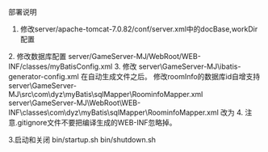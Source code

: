 部署说明
1. 修改server/apache-tomcat-7.0.82/conf/server.xml中的docBase,workDir配置
<Context path="" reloadable="true" docBase="/root/majiang/server/GameServer-MJ/WebRoot" workDir="/root/majiang/server/GameServer-MJ/work" />
2. 修改数据库配置
server/GameServer-MJ/WebRoot/WEB-INF/classes/myBatisConfig.xml
3. 修改
server\GameServer-MJ\ibatis-generator-config.xml
在自动生成文件之后。
修改roomInfo的数据库id自增支持
server\GameServer-MJ\src\com\dyz\myBatis\sqlMapper\RoominfoMapper.xml
server\GameServer-MJ\WebRoot\WEB-INF\classes\com\dyz\myBatis\sqlMapper\RoominfoMapper.xml
<insert id="insertSelective" parameterType="com.dyz.myBatis.model.Roominfo">
改为
<insert id="insertSelective" parameterType="com.dyz.myBatis.model.Roominfo" keyProperty="id" useGeneratedKeys="true">
4. 注意.gitignore文件不要把编译生成的WEB-INF忽略掉。

3.启动和关闭
bin/startup.sh
bin/shutdown.sh
